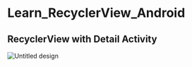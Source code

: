 # Learn_RecyclerView_Android
## RecyclerView with Detail Activity 

![Untitled design](https://github.com/PutraGandaD/Learn_RecycleView_Android/assets/54593964/cbbed55d-606a-4eb7-b702-a11b54eae65d)
